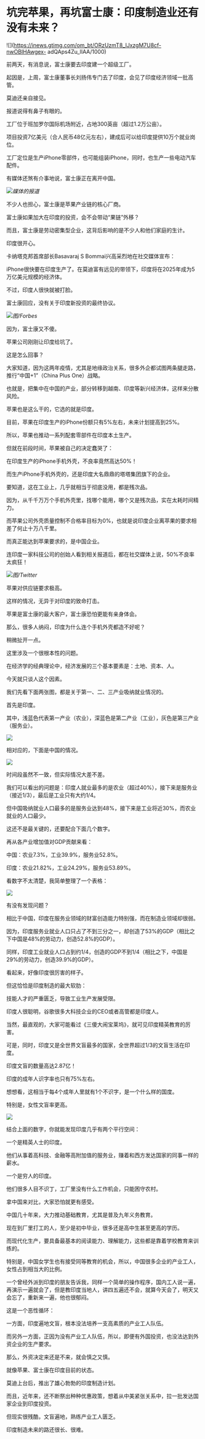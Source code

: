 # 坑完苹果，再坑富士康：印度制造业还有没有未来？

![](https://inews.gtimg.com/om_bt/ORzUzmT8_IJxzgM7U8cf-nwOBIHAwgex-
adQAps4Zu_lIAA/1000)

前两天，有消息说，富士康要去印度建一个超级工厂。

起因是，上周，富士康董事长刘扬伟专门去了印度，会见了印度经济领域一批高管。

莫迪还亲自接见。

报道说得有鼻子有眼的。

工厂位于班加罗尔国际机场附近，占地300英亩（超过1.2万公亩）。

项目投资7亿美元（合人民币48亿元左右），建成后可以给印度提供10万个就业岗位。

工厂定位是生产iPhone零部件，也可能组装iPhone，同时，也生产一些电动汽车配件。

有媒体还煞有介事地说，富士康正在离开中国。

![](https://inews.gtimg.com/om_bt/OZ6YnqkNRjTwPZJb351NwKehGZWvQ0KaZwFfGnmXdy8dkAA/1000)_媒体的报道_

不少人也担心，富士康是苹果产业链的核心厂商。

富士康如果加大在印度的投资，会不会带动“果链”外移？

而且，富士康是劳动密集型企业，这背后影响的是不少人和他们家庭的生计。

印度很开心。

卡纳塔克邦首席部长Basavaraj S Bommai兴高采烈地在社交媒体宣布：

iPhone很快要在印度生产了。在莫迪富有远见的带领下，印度将在2025年成为5万亿美元规模的经济体。

不过，印度人很快就被打脸。

富士康回应，没有关于印度新投资的最终协议。

![](https://inews.gtimg.com/om_bt/OLNdxXlWnIGrKINbru3Kfi1-69DHyPqlqC7wu5UaUCdkUAA/1000)_图/Forbes_

因为，富士康又不傻。

苹果公司刚刚让印度给坑了。

这是怎么回事？

大家知道，因为这两年疫情，尤其是地缘政治关系，很多外企都试图两条腿走路，推行“中国+1”（China Plus One）战略。

也就是，把集中在中国的产业，部分转移到越南、印度等新兴经济体，这样来分散风险。

苹果也是这么干的，它选的就是印度。

目前，苹果在印度生产的iPhone份额只有5%左右，未来计划提高到25%。

所以，苹果也推动一系列配套零部件在印度本土生产。

但就在前段时间，苹果被自己的决定蠢哭了：

在印度生产的iPhone手机外壳，不良率竟然高达50%！

而生产iPhone手机外壳的，还是印度大名鼎鼎的塔塔集团旗下的企业。

要知道，这在工业上，几乎就相当于彻底没用，都是残次品。

因为，从千千万万个手机外壳里，找哪个能用，哪个又是残次品，实在太耗时间精力。

而苹果公司外壳质量控制不合格率目标为0%，也就是说印度企业离苹果的要求相差了何止十万八千里。

而真正能达到苹果要求的，是中国企业。

连印度一家科技公司的创始人看到相关报道后，都在社交媒体上说，50%不良率太疯狂！

![](https://inews.gtimg.com/om_bt/OtnKiSAusQ2TotWhpqX9OSNmQbpI-7BVepr9NHkyWtMVcAA/1000)_图/Twitter_

苹果对供应链要求极高。

这样的情况，无异于对印度的致命打击。

苹果是富士康的最大客户，富士康恐怕更能有亲身体会。

那么，很多人纳闷，印度为什么连个手机外壳都造不好呢？

稍微扯开一点。

这里涉及一个很根本性的问题。

在经济学的经典理论中，经济发展的三个基本要素是：土地、资本、人。

今天就只谈人这个因素。

我们先看下面两张图，都是关于第一、二、三产业吸纳就业情况的。

首先是印度。

其中，浅蓝色代表第一产业（农业），深蓝色是第二产业（工业），灰色是第三产业（服务业）。

![](https://inews.gtimg.com/om_bt/OeYfEiWKdJyV78pk6zPQslrSgeYknW1z4RwZgGoz_S9xoAA/1000)

相对应的，下面是中国的情况。

![](https://inews.gtimg.com/om_bt/ODchvLDy3lbD8h8DFCa9BrfYfbijbgEvrn4ful9m8lJJUAA/1000)

时间段虽然不一致，但实际情况大差不差。

我们可以看出的问题是：印度人就业最多的是农业（超过40%），接下来是服务业（接近1/3），最后是工业只有大约1/4。

但中国吸纳就业人口最多的是服务业达到48%，接下来是工业将近30%，而农业就业的人口最少。

这还不是最关键的，还要配合下面几个数字。

再从各产业增加值对GDP贡献来看：

中国：农业7.3%，工业39.9%，服务业52.8%。

印度：农业21.82%，工业24.29%，服务业53.89%。

看数字不太清楚，我简单整理了一个表格：

![](https://inews.gtimg.com/om_bt/OjBQ2CvI5JhxSsGoOx6CJnwNDo9MvIr7HzMODfLS6HWi8AA/1000)

有没有发现问题？

相比于中国，印度在服务业领域的财富创造能力特别强，而在制造业领域却很弱。

因为，印度服务业就业人口只占了不到三分之一，却创造了53%的GDP（相比之下中国是48%的劳动力，创造52.8%的GDP）。

同样，印度工业就业人口占到约1/4，创造的GDP不到1/4（相比之下，中国是29%的劳动力，创造39.9%的GDP）。

看起来，好像印度很厉害的样子。

但这恰恰是印度制造的最大软肋：

技能人才的严重匮乏，导致工业生产发展受限。

印度人很聪明，谷歌很多大科技企业的CEO或者高管都是印度人。

当然，最直观的，大家可能看过《三傻大闹宝莱坞》，就可见印度精英教育的厉害。

可是，同时，印度又是全世界文盲最多的国家，全世界超过1/3的文盲生活在印度。

印度文盲的数量高达2.87亿！

印度的成年人识字率也只有75%左右。

想想看，这相当于每4个成年人里就有1个不识字，是一个什么样的国度。

特别是，女性文盲率更高。

![](https://inews.gtimg.com/om_bt/OP0z9FTL96qETfEi1MxlqtIN_IQsl57orI09d0YQsdaVsAA/1000)

结合上面的数字，你就能发现印度几乎有两个平行空间：

一个是精英人士的印度。

他们从事着高科技、金融等高附加值的服务业，赚着和西方发达国家的同事一样的薪水。

一个是穷人的印度。

他们很多人目不识丁，工厂里没有什么工作机会，只能困守农村。

拿中国来对比，大家恐怕就更有感受。

中国几十年来，大力推动基础教育，尤其是普及九年义务教育。

现在到厂里打工的人，至少是初中毕业，很多还是高中生甚至更高的学历。

而现代化生产，要具备最基本的阅读能力、理解能力，这些都是靠着学校教育来训练的。

特别是，中国女学生也有接受同等教育的机会，所以，中国很多企业的产业工人，女性占到相当大的比例。

一个曾经外派到印度的朋友告诉我，同样一个简单的操作程序，国内工人说一遍，再演示一遍就会了，但是教印度当地人，讲四五遍还不会，就算今天会了，明天又会忘了，重新来一遍，他也很郁闷。

这是一个恶性循环：

一方面，印度遍地文盲，根本没法培养一支高素质的产业工人队伍。

而另外一方面，正因为没有产业工人队伍，所以，即便有外国投资，也没法达到外资企业的生产要求。

那么，外资决定来还是不来，就会慎之又慎。

就像苹果、富士康在印度目前的状态。

莫迪上台后，推出了雄心勃勃的印度制造计划。

而且，近年来，还不断祭出种种优惠政策，想着从中美紧张关系中，拉一批发达国家企业到印度投资。

但现实很残酷，文盲遍地，熟练产业工人匮乏。

印度制造未来的路还很长、很难。

